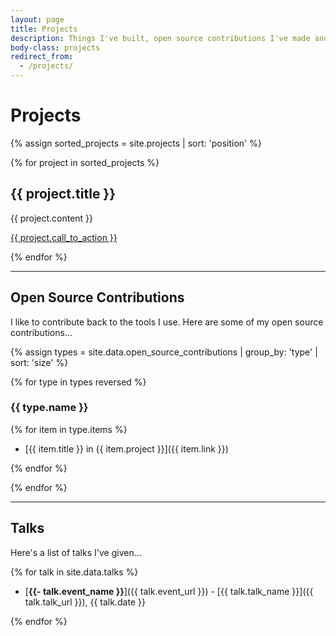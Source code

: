 ```yaml
---
layout: page
title: Projects
description: Things I've built, open source contributions I've made and talks I've given.
body-class: projects
redirect_from:
  - /projects/
---
```


# Projects

{% assign sorted_projects = site.projects | sort: 'position' %}

{% for project in sorted_projects %}

<h2 id="{{ project.title | slugify }}">{{ project.title }}</h2>

{{ project.content }}

<a href="{{ project.view_url }}" class="call-to-action">{{ project.call_to_action }}</a>

{% endfor %}

---

## Open Source Contributions

I like to contribute back to the tools I use. Here are some of my open source contributions...

{% assign types = site.data.open_source_contributions | group_by: 'type' | sort: 'size' %}

{% for type in types reversed %}

### {{ type.name }}

{% for item in type.items %}

- [{{ item.title }} in {{ item.project }}]({{ item.link }})

{% endfor %}

{% endfor %}

---

## Talks

Here's a list of talks I've given...

{% for talk in site.data.talks %}

- [**{{- talk.event_name }}**]({{ talk.event_url }}) - [{{ talk.talk_name }}]({{ talk.talk_url }}), {{ talk.date }}

{% endfor %}

